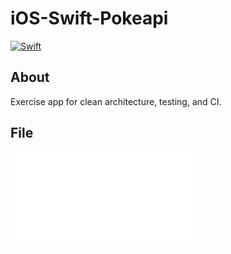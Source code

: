 # iOS-Swift-Pokeapi

[![Swift](https://github.com/arifinfrds/iOS-Swift-Pokeapi/actions/workflows/swift.yml/badge.svg?branch=main)](https://github.com/arifinfrds/iOS-Swift-Pokeapi/actions/workflows/swift.yml)

## About
Exercise app for clean architecture, testing, and CI.

## File

![Instruction](Instruction.pdf)